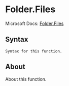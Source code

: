 ---
---

# Folder.Files

Microsoft Docs: [Folder.Files](https://docs.microsoft.com/en-us/powerquery-m/folder-files)

## Syntax

```powerquery-m
Syntax for this function.
```

## About

About this function.

